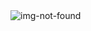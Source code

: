 <img src="https://i.ytimg.com/vi/HHnlp_Bj0J4/hq720.jpg?sqp=-oaymwEhCK4FEIIDSFryq4qpAxMIARUAAAAAGAElAADIQj0AgKJD&rs=AOn4CLCiIyZwp0GNZrf8rWxMUFJVznMo5Q" alt="img-not-found"/>
